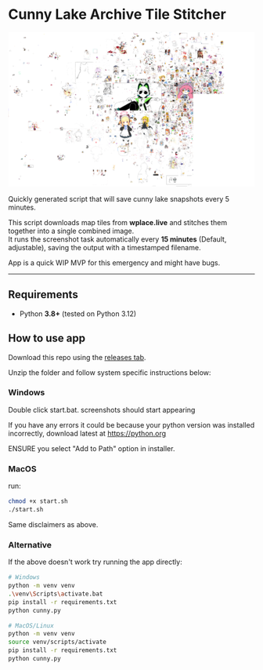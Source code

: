 # Cunny Lake Archive Tile Stitcher

![](./assets/image.png)

Quickly generated script that will save cunny lake snapshots every 5 minutes.

This script downloads map tiles from **wplace.live** and stitches them together into a single combined image.  
It runs the screenshot task automatically every **15 minutes** (Default, adjustable), saving the output with a timestamped filename.


App is a quick WIP MVP for this emergency and might have bugs.

---

## Requirements
- Python **3.8+** (tested on Python 3.12)

## How to use app

Download this repo using the [releases tab](https://github.com/atharray/cunny-lake-archive/releases).

Unzip the folder and follow system specific instructions below:

### Windows

Double click start.bat. screenshots should start appearing

If you have any errors it could be because your python version was installed incorrectly, download latest at https://python.org

ENSURE you select "Add to Path" option in installer.

### MacOS

run:

```bash
chmod +x start.sh
./start.sh
```

Same disclaimers as above.


### Alternative

If the above doesn't work try running the app directly:

```bash
# Windows
python -m venv venv
.\venv\Scripts\activate.bat
pip install -r requirements.txt
python cunny.py
```

```bash
# MacOS/Linux
python -m venv venv
source venv/scripts/activate
pip install -r requirements.txt
python cunny.py
```

